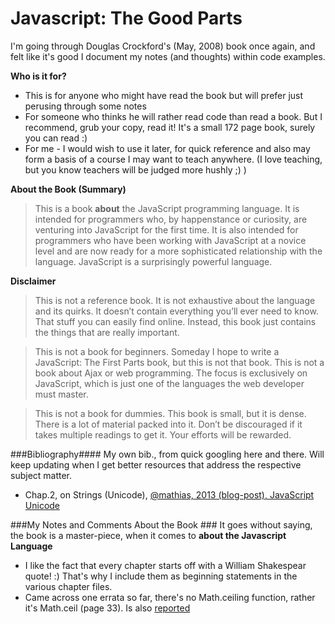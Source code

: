 Javascript: The Good Parts
============

I'm going through Douglas Crockford's (May, 2008) book once again, and felt like it's good I document my notes (and thoughts) within code examples.

**Who is it for?**
* This is for anyone who might have read the book but will prefer just perusing through some notes
* For someone who thinks he will rather read code than read a book. But I recommend, grub your copy, read it! It's a small 172 page book, surely you can read :)
* For me - I would wish to use it later, for quick reference and also may form a basis of a course I may want to teach anywhere. (I love teaching, but you know teachers will be judged more hushly ;) )


**About the Book (Summary)**
> This is a book **about** the JavaScript programming language. It is intended for programmers who, by happenstance or curiosity, are venturing into JavaScript for the first time. It is also intended for programmers who have been working with JavaScript at a novice level and are now ready for a more sophisticated relationship with the language. JavaScript is a surprisingly powerful language.


**Disclaimer**
> This is not a reference book. It is not exhaustive about the language and its quirks. It doesn’t contain everything you’ll ever need to know. That stuff you can easily find online. Instead, this book just contains the things that are really important.

> This is not a book for beginners. Someday I hope to write a JavaScript: The First Parts book, but this is not that book. This is not a book about Ajax or web programming. The focus is exclusively on JavaScript, which is just one of the languages the web developer must master.

> This is not a book for dummies. This book is small, but it is dense. There is a lot of material packed into it. Don’t be discouraged if it takes multiple readings to get it. Your efforts will be rewarded.


###Bibliography####
My own bib., from quick googling here and there. Will keep updating when I get better resources that address the respective subject matter.

* Chap.2, on Strings (Unicode), [@mathias, 2013 (blog-post), JavaScript Unicode](https://mathiasbynens.be/notes/javascript-unicode)


###My Notes and Comments About the Book ###
It goes without saying, the book is a master-piece, when it comes to **about the Javascript Language**
* I like the fact that every chapter starts off with a William Shakespear quote! :) That's why I include them as beginning statements in the various chapter files.
* Came across one errata so far, there's no Math.ceiling function, rather it's Math.ceil (page 33). Is also [reported](http://www.oreilly.com/catalog/errata.csp?isbn=9780596517748)

